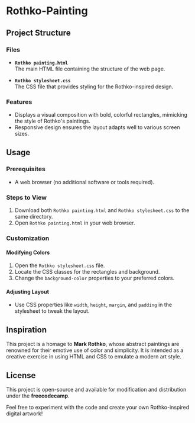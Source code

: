 # Rothko-Painting

## Project Structure

### Files
- **`Rothko painting.html`**  
  The main HTML file containing the structure of the web page.

- **`Rothko stylesheet.css`**  
  The CSS file that provides styling for the Rothko-inspired design.

### Features
- Displays a visual composition with bold, colorful rectangles, mimicking the style of Rothko's paintings.
- Responsive design ensures the layout adapts well to various screen sizes.

## Usage

### Prerequisites
- A web browser (no additional software or tools required).

### Steps to View
1. Download both `Rothko painting.html` and `Rothko stylesheet.css` to the same directory.
2. Open `Rothko painting.html` in your web browser.

### Customization

#### Modifying Colors
1. Open the `Rothko stylesheet.css` file.
2. Locate the CSS classes for the rectangles and background.
3. Change the `background-color` properties to your preferred colors.

#### Adjusting Layout
- Use CSS properties like `width`, `height`, `margin`, and `padding` in the stylesheet to tweak the layout.

## Inspiration
This project is a homage to **Mark Rothko**, whose abstract paintings are renowned for their emotive use of color and simplicity. It is intended as a creative exercise in using HTML and CSS to emulate a modern art style.

## License
This project is open-source and available for modification and distribution under the **freecodecamp**.  

Feel free to experiment with the code and create your own Rothko-inspired digital artwork!

